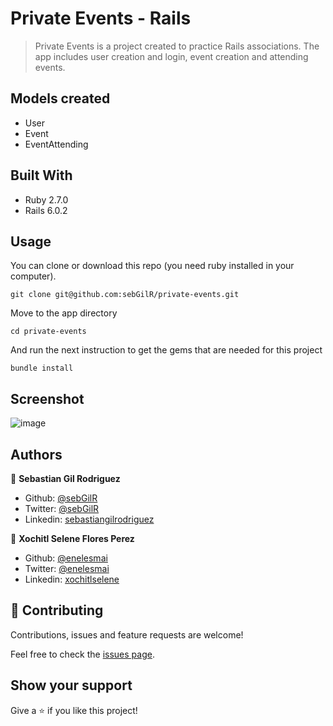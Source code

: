 # Private Events - Rails

> Private Events is a project created to practice Rails associations. The app includes user creation and login, event creation and attending events.

## Models created

- User
- Event
- EventAttending

## Built With

- Ruby 2.7.0
- Rails 6.0.2

## Usage

You can clone or download this repo (you need ruby installed in your computer).

    git clone git@github.com:sebGilR/private-events.git

Move to the app directory

    cd private-events

And run the next instruction to get the gems that are needed for this project
    
    bundle install

## Screenshot

![image](https://user-images.githubusercontent.com/5160907/81008694-f771a180-8e18-11ea-901a-c2ec4be49735.png)


## Authors

👤 **Sebastian Gil Rodriguez**

- Github: [@sebGilR](https://github.com/sebGilR)
- Twitter: [@sebGilR](https://twitter.com/sebGilR)
- Linkedin: [sebastiangilrodriguez](https://www.linkedin.com/in/sebastiangilrodriguez)

👤 **Xochitl Selene Flores Perez**

- Github: [@enelesmai](https://github.com/enelesmai)
- Twitter: [@enelesmai](https://twitter.com/enelesmai)
- Linkedin: [xochitlselene](https://www.linkedin.com/in/xochitlselene)

## 🤝 Contributing

Contributions, issues and feature requests are welcome!

Feel free to check the [issues page](issues/).

## Show your support

Give a ⭐️ if you like this project!
